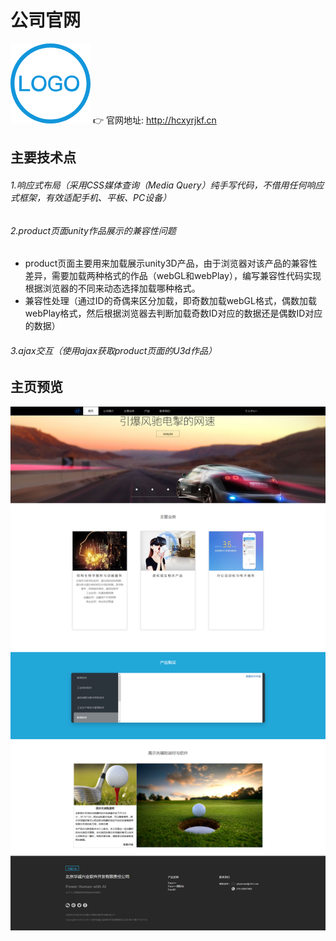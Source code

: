 # 公司官网
![image](https://github.com/zhaosiyuan06/OfficialWebsite/blob/master/WebContent/img/LOGO.png)
👉 官网地址: http://hcxyrjkf.cn
## 主要技术点
###### 1.响应式布局（采用CSS媒体查询（Media Query）纯手写代码，不借用任何响应式框架，有效适配手机、平板、PC设备）
###### 2.product页面unity作品展示的兼容性问题
* product页面主要用来加载展示unity3D产品，由于浏览器对该产品的兼容性差异，需要加载两种格式的作品（webGL和webPlay），编写兼容性代码实现根据浏览器的不同来动态选择加载哪种格式。
* 兼容性处理（通过ID的奇偶来区分加载，即奇数加载webGL格式，偶数加载webPlay格式，然后根据浏览器去判断加载奇数ID对应的数据还是偶数ID对应的数据）
###### 3.ajax交互（使用ajax获取product页面的U3d作品）
## 主页预览
![image](https://github.com/zhaosiyuan06/OfficialWebsite/blob/master/WebContent/img/yulan.png)


